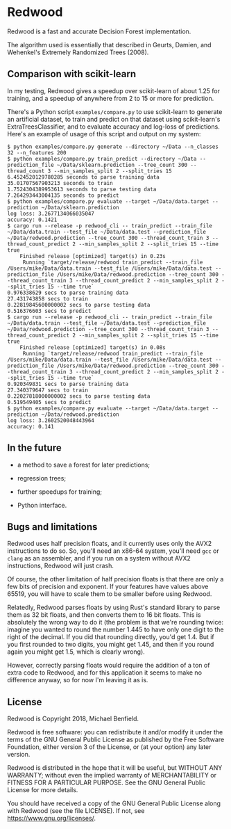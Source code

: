 # Redwood

Redwood is a fast and accurate Decision Forest implementation.

The algorithm used is essentially that described in Geurts, Damien, and
Wehenkel's Extremely Randomized Trees (2008).

## Comparison with scikit-learn

In my testing, Redwood gives a speedup over scikit-learn of about 1.25 for
training, and a speedup of anywhere from 2 to 15 or more for prediction.

There's a Python script `examples/compare.py` to use scikit-learn
to generate an artificial dataset, to train and predict on that
dataset using scikit-learn's ExtraTreesClassifier, and to evaluate
accuracy and log-loss of predictions. Here's an example of usage
of this script and output on my system:

```
$ python examples/compare.py generate --directory ~/Data --n_classes 32 --n_features 200
$ python examples/compare.py train_predict --directory ~/Data --prediction_file ~/Data/sklearn.prediction --tree_count 300 --thread_count 3 --min_samples_split 2 --split_tries 15
6.4524520129780285 seconds to parse training data
35.01707567903213 seconds to train
1.7524304389953613 seconds to parse testing data
7.264293443004135 seconds to predict
$ python examples/compare.py evaluate --target ~/Data/data.target --prediction ~/Data/sklearn.prediction
log loss: 3.2677134066035047
accuracy: 0.1421
$ cargo run --release -p redwood_cli -- train_predict --train_file ~/Data/data.train --test_file ~/Data/data.test --prediction_file ~/Data/redwood.prediction --tree_count 300 --thread_count_train 3 --thread_count_predict 2 --min_samples_split 2 --split_tries 15 --time true
    Finished release [optimized] target(s) in 0.23s
     Running `target/release/redwood train_predict --train_file /Users/mike/Data/data.train --test_file /Users/mike/Data/data.test --prediction_file /Users/mike/Data/redwood.prediction --tree_count 300 --thread_count_train 3 --thread_count_predict 2 --min_samples_split 2 --split_tries 15 --time true`
0.976338629 secs to parse training data
27.431743858 secs to train
0.22819845600000002 secs to parse testing data
0.516376603 secs to predict
$ cargo run --release -p redwood_cli -- train_predict --train_file ~/Data/data.train --test_file ~/Data/data.test --prediction_file ~/Data/redwood.prediction --tree_count 300 --thread_count_train 3 --thread_count_predict 2 --min_samples_split 2 --split_tries 15 --time true
    Finished release [optimized] target(s) in 0.08s
     Running `target/release/redwood train_predict --train_file /Users/mike/Data/data.train --test_file /Users/mike/Data/data.test --prediction_file /Users/mike/Data/redwood.prediction --tree_count 300 --thread_count_train 3 --thread_count_predict 2 --min_samples_split 2 --split_tries 15 --time true`
0.920349831 secs to parse training data
27.340379647 secs to train
0.22027818000000002 secs to parse testing data
0.519549405 secs to predict
$ python examples/compare.py evaluate --target ~/Data/data.target --prediction ~/Data/redwood.prediction
log loss: 3.2602520048443964
accuracy: 0.141
```

## In the future

- a method to save a forest for later predictions;

- regression trees;

- further speedups for training;

- Python interface.


## Bugs and limitations

Redwood uses half precision floats, and it currently uses only the AVX2
instructions to do so. So, you'll need an x86-64 system, you'll need `gcc` or
`clang` as an assembler, and if you run on a system without AVX2 instructions,
Redwood will just crash.

Of course, the other limitation of half precision floats is that there are only
a few bits of precision and exponent. If your features have values above 65519,
you will have to scale them to be smaller before using Redwood.

Relatedly, Redwood parses floats by using Rust's standard library to parse them
as 32 bit floats, and then converts them to 16 bit floats. This is absolutely
the wrong way to do it (the problem is that we're rounding twice: imagine
you wanted to round the number 1.445 to have only one digit to the right
of the decimal. If you did that rounding directly, you'd get 1.4. But if you
first rounded to two digits, you might get 1.45, and then if you round again
you might get 1.5, which is clearly wrong).

However, correctly parsing floats would require the addition of a ton of extra
code to Redwood, and for this application it seems to make no difference anyway,
so for now I'm leaving it as is.

## License

Redwood is Copyright 2018, Michael Benfield.

Redwood is free software: you can redistribute it and/or modify it under the
terms of the GNU General Public License as published by the Free Software
Foundation, either version 3 of the License, or (at your option) any later
version.

Redwood is distributed in the hope that it will be useful, but WITHOUT ANY
WARRANTY; without even the implied warranty of MERCHANTABILITY or FITNESS FOR A
PARTICULAR PURPOSE. See the GNU General Public License for more details.

You should have received a copy of the GNU General Public License along with
Redwood (see the file LICENSE). If not, see <https://www.gnu.org/licenses/>.
